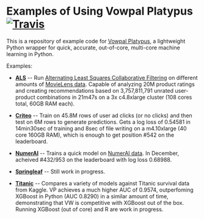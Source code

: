 # Examples of Using Vowpal Platypus [![Travis](https://img.shields.io/travis/peterhuford/vp_examples.svg)]()

This is a repository of example code for [Vowpal Platypus](https://github.com/peterhurford/vowpal_platypus), a lightweight Python wrapper for quick, accurate, out-of-core, multi-core machine learning in Python.

Examples:

* **[ALS](als)** -- Run [Alternating Least Squares Collaborative Filtering](https://github.com/JohnLangford/vowpal_wabbit/wiki/Matrix-factorization-example) on different amounts of [MovieLens data](http://grouplens.org/datasets/movielens/). Capable of analyzing 20M product ratings and creating recommendations based on 3,757,811,791 unrated user-product combinations in 21m47s on a 3x c4.8xlarge cluster (108 cores total, 60GB RAM each).

* **[Criteo](criteo)** -- Train on 45.8M rows of user ad clicks (or no clicks) and then test on 6M rows to generate predictions. Gets a log loss of 0.54581 in 14min30sec of training and 8sec of file writing on a m4.10xlarge (40 core 160GB RAM), which is enough to get position #542 on the leaderboard.

* **[NumerAI](numerai)** -- Trains a quick model on [NumerAI data](https://numer.ai/). In December, acheived #432/953 on the leaderboard with log loss 0.68988.

* **[Springleaf](springleaf)** -- Still work in progress.

* **[Titanic](titanic)** -- Compares a variety of models against Titanic survival data from Kaggle. VP achieves a much higher AUC of 0.9574, outperfoming XGBoost in Python (AUC 0.8290) in a similar amount of time, demonstrating that VW is competitive with XGBoost out of the box. Running XGBoost (out of core) and R are work in progress.
